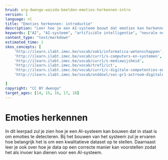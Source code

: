 ```yaml
---
hruid: org-dwengo-waisda-beelden-emoties-herkennen-intro
version: 1
language: nl
title: "Emoties herkennen: introductie"
description: "Leer hoe je een AI-systeem bouwt dat emoties kan herkennen."
keywords: ["AI", "AI-systeem", "artificiële intelligentie", "neurale netwerken", "classificatie", "beelden", "emoties"]
content_type: "text/markdown"
estimated_time: 1
skos_concepts: [
    'http://ilearn.ilabt.imec.be/vocab/vak1/informatica-wetenschappen', 
    'http://ilearn.ilabt.imec.be/vocab/curr1/s-computers-en-systemen',
    'http://ilearn.ilabt.imec.be/vocab/curr1/s-mediawijsheid',
    'http://ilearn.ilabt.imec.be/vocab/tref1/ict',
    'http://ilearn.ilabt.imec.be/vocab/curr1/c-digitale-competenties-en-mediawijsheid',
    'http://ilearn.ilabt.imec.be/vocab/onddoel/sec-gr1-astroom-digitale-competenties-en-mediawijsheid-4.5',

]
copyright: "CC BY dwengo"
target_ages: [14, 15, 16, 17, 18]
---
```


# Emoties herkennen

In dit leerpad zul je zien hoe je een AI-systeem kan bouwen dat in staat is om emoties te detecteren. Bij het bouwen van het systeem zul je ervaren hoe belangrijk het is om een kwalitatieve dataset op te stellen. Daarnaast leer je ook over hoe je data op een correcte manier kan voorstellen zodat het als invoer kan dienen voor een AI-systeem.